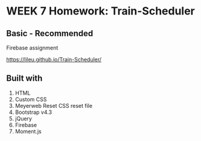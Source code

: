 # WEEK 7 Homework: Train-Scheduler
## Basic - Recommended
Firebase assignment

https://lileu.github.io/Train-Scheduler/

## Built with
1. HTML
2. Custom CSS
3. Meyerweb Reset CSS reset file
3. Bootstrap v4.3
4. jQuery
5. Firebase
6. Moment.js



